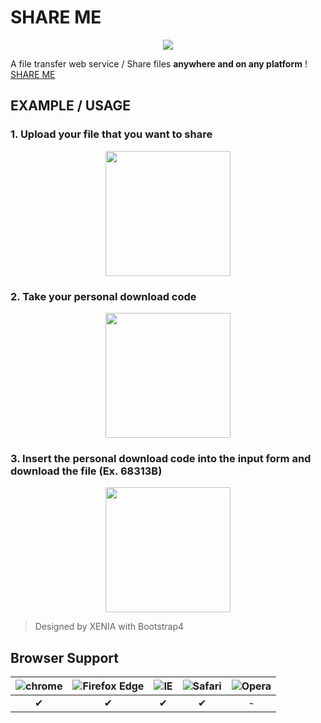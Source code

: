 # SHARE ME
<p align=center>
  <img src="https://github.com/Xenia101/ShareMe/blob/master/img/info_main.PNG?raw=true">
</p>

A file transfer web service / Share files **anywhere and on any platform** ! [SHARE ME](http://withme.xyz:5000/)

## EXAMPLE / USAGE

### 1. Upload your file that you want to share
<p align=center>
  <img width="200px" src="https://github.com/Xenia101/ShareMe/blob/master/img/info1.jpg?raw=true">
</p>

### 2. Take your personal download code
<p align=center>
  <img width="200px" src="https://github.com/Xenia101/ShareMe/blob/master/img/info2.jpg?raw=true">
</p>

### 3. Insert the personal download code into the input form and download the file (Ex. 68313B)

<p align=center>
  <img width="200px" src="https://github.com/Xenia101/ShareMe/blob/master/img/info3.jpg?raw=true">
</p>

> Designed by XENIA with Bootstrap4

## Browser Support

| ![chrome](https://camo.githubusercontent.com/26846e979600799e9f4273d38bd9e5cb7bb8d6d0/68747470733a2f2f7261772e6769746875622e636f6d2f616c7272612f62726f777365722d6c6f676f732f6d61737465722f7372632f6368726f6d652f6368726f6d655f34387834382e706e67) 	| ![Firefox Edge](https://camo.githubusercontent.com/6087557f69ec6585eb7f8d7bd7d9ecb6b7f51ba1/68747470733a2f2f7261772e6769746875622e636f6d2f616c7272612f62726f777365722d6c6f676f732f6d61737465722f7372632f66697265666f782f66697265666f785f34387834382e706e67) 	| ![IE](https://camo.githubusercontent.com/4b062fb12353b0ef8420a72ddc3debf6b2ee5747/68747470733a2f2f7261772e6769746875622e636f6d2f616c7272612f62726f777365722d6c6f676f732f6d61737465722f7372632f617263686976652f696e7465726e65742d6578706c6f7265725f392d31312f696e7465726e65742d6578706c6f7265725f392d31315f34387834382e706e67) 	| ![Safari](https://camo.githubusercontent.com/6fbaeb334b99e74ddd89190a42766ea3b4600d2c/68747470733a2f2f7261772e6769746875622e636f6d2f616c7272612f62726f777365722d6c6f676f732f6d61737465722f7372632f7361666172692f7361666172695f34387834382e706e67) 	| ![Opera](https://camo.githubusercontent.com/96d2405a936da1fb8988db0c1d304d3db04b8a52/68747470733a2f2f7261772e6769746875622e636f6d2f616c7272612f62726f777365722d6c6f676f732f6d61737465722f7372632f6f706572612f6f706572615f34387834382e706e67) 	|
|:------:	|:------------:	|:--:	|:------:	|:-----:	|
|    ✔   	|       ✔      	|  ✔ 	|    ✔   	|   -  	|
